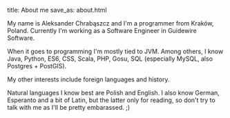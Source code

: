 title: About me
save_as: about.html

My name is Aleksander Chrabąszcz and I'm a programmer from Kraków, Poland. Currently I'm working as a Software Engineer in Guidewire Software.

When it goes to programming I'm mostly tied to JVM. Among others, I know Java, Python, ES6, CSS, Scala, PHP, Gosu, SQL (especially MySQL, also Postgres + PostGIS).

My other interests include foreign languages and history.

Natural languages I know best are Polish and English. I also know German, Esperanto and a bit of Latin, but the latter only for reading, so don't try to talk with me as I'll be pretty embarassed. ;)

